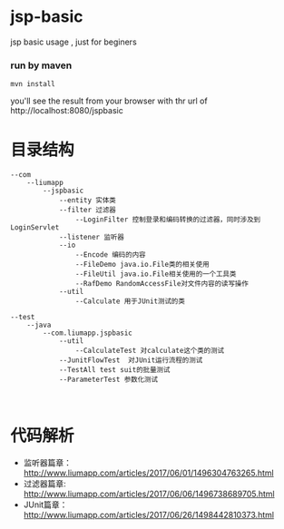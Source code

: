 # jsp-basic
jsp basic usage , just for beginers

### run by maven 

    mvn install
    
you'll see the result from your browser with thr url of http://localhost:8080/jspbasic

# 目录结构

    --com
        --liumapp
            --jspbasic
                --entity 实体类
                --filter 过滤器
                    --LoginFilter 控制登录和编码转换的过滤器，同时涉及到LoginServlet
                --listener 监听器
                --io
                    --Encode 编码的内容
                    --FileDemo java.io.File类的相关使用
                    --FileUtil java.io.File相关使用的一个工具类
                    --RafDemo RandomAccessFile对文件内容的读写操作
                --util
                    --Calculate 用于JUnit测试的类
                    
    --test
        --java
            --com.liumapp.jspbasic
                --util
                    --CalculateTest 对calculate这个类的测试
                --JunitFlowTest  对JUnit运行流程的测试
                --TestAll test suit的批量测试
                --ParameterTest 参数化测试
                 
                    

# 代码解析

* 监听器篇章：http://www.liumapp.com/articles/2017/06/01/1496304763265.html
* 过滤器篇章: http://www.liumapp.com/articles/2017/06/06/1496738689705.html
* JUnit篇章：http://www.liumapp.com/articles/2017/06/26/1498442810373.html

